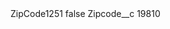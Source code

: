 <?xml version="1.0" encoding="UTF-8"?>
<CustomMetadata xmlns="http://soap.sforce.com/2006/04/metadata" xmlns:xsi="http://www.w3.org/2001/XMLSchema-instance" xmlns:xsd="http://www.w3.org/2001/XMLSchema">
    <label>ZipCode1251</label>
    <protected>false</protected>
    <values>
        <field>Zipcode__c</field>
        <value xsi:type="xsd:string">19810</value>
    </values>
</CustomMetadata>
